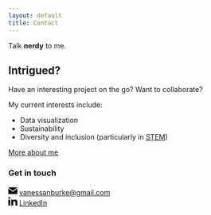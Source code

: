 ```yaml
---
layout: default
title: Contact
---
```


<div class="jumbotron jumbotron-fluid">
  <div class="container">
    <div class="row justify-content-center">
      <div class="col-lg-8">
        <p class="lead">Talk <strong>nerdy</strong> to me.</p>
      </div>
    </div>
  </div>
</div>

<div class="container">
  <div class="row">
    <div class="col-sm">
      <h2>Intrigued?</h2>
      <p>Have an interesting project on the go? Want to collaborate?</p>
      <p>My current interests include:</p>
      <ul>
        <li>Data visualization</li>
        <li>Sustainability</li>
        <li>Diversity and inclusion (particularly in <a href="https://en.wikipedia.org/wiki/Science,_technology,_engineering,_and_mathematics">STEM</a>)</li>
      </ul>
      <a href="/about" class="btn btn-primary">More about me</a>
    </div>
    <!-- Sidebar -->
    <div class="col-md-4 order-last sidebar">
      <h3>Get in touch</h3>
        <p><a href="mailto:vanessanburke@gmail.com"><svg xmlns="http://www.w3.org/2000/svg" width="18" height="18" class="icon" viewBox="0 0 24 24"><path d="M12 12.713l-11.985-9.713h23.97l-11.985 9.713zm0 2.574l-12-9.725v15.438h24v-15.438l-12 9.725z"/></svg></a>&nbsp;<a href="mailto:vanessanburke@gmail.com">vanessanburke@gmail.com</a><br />
        <a href="https://www.linkedin.com/in/vanessa-burke/"><svg xmlns="http://www.w3.org/2000/svg" width="18" height="18" class="icon linkedin" viewBox="0 0 24 24"><path d="M4.98 3.5c0 1.381-1.11 2.5-2.48 2.5s-2.48-1.119-2.48-2.5c0-1.38 1.11-2.5 2.48-2.5s2.48 1.12 2.48 2.5zm.02 4.5h-5v16h5v-16zm7.982 0h-4.968v16h4.969v-8.399c0-4.67 6.029-5.052 6.029 0v8.399h4.988v-10.131c0-7.88-8.922-7.593-11.018-3.714v-2.155z"/></svg></a>&nbsp;<a href="https://www.linkedin.com/in/vanessa-burke/">LinkedIn</a></p>
    </div>
  </div>
</div>
